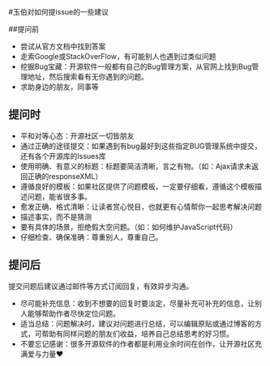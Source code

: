 #玉伯对如何提issue的一些建议

##提问前
* 尝试从官方文档中找到答案
* 走索Google或StackOverFlow，有可能别人也遇到过类似问题
* 挖掘Bug宝藏：开源软件一般都有自己的Bug管理方案，从官网上找到Bug管理地址，然后搜索看有无你遇到的问题。
* 求助身边的朋友，同事等

## 提问时
* 平和对等心态：开源社区一切皆朋友
* 通过正确的途径提交：如果遇到有bug最好到这些指定BUG管理系统中提交，还有各个开源库的Issues库
* 使用明确、有意义的标题：标题要简洁清晰，言之有物。（如：Ajax请求未返回正确的responseXML）
* 遵循良好的模板：如果社区提供了问题模板，一定要仔细看，遵循这个模板描述问题，能省很多事。
* 愈发正确、格式清晰：让读者赏心悦目，也就更有心情帮你一起思考解决问题
* 描述事实，而不是猜测
* 要有具体的场景，拒绝假大空问题。（如：如何维护JavaScript代码）
* 仔细检查、确保准确：尊重别人，尊重自己。

## 提问后
提交问题后建议通过邮件等方式订阅回复，有效异步沟通。

* 尽可能补充信息：收到不想要的回复时要淡定，尽量补充可补充的信息，让别人能够帮助作者尽快定位问题。
* 适当总结：问题解决时，建议对问题进行总结，可以编辑原贴或通过博客的方式，可帮助有同样问题的朋友们收益，培养自己总结思考的好习惯。
* 不要忘记感谢：很多开源软件的作者都是利用业余时间在创作，让开源社区充满爱与力量❤️